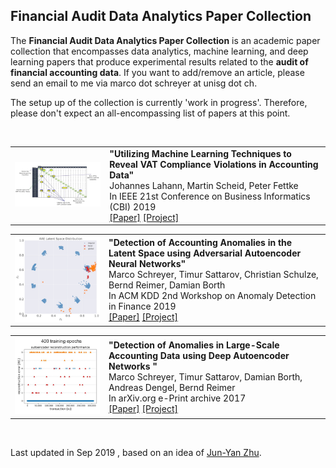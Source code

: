 ## Financial Audit Data Analytics Paper Collection

The **Financial Audit Data Analytics Paper Collection** is an academic paper collection that encompasses data analytics, machine learning, and deep learning papers that produce experimental results related to the **audit of financial accounting data**. If you want to add/remove an article, please send an email to me via marco dot schreyer at unisg dot ch.

The setup up of the collection is currently 'work in progress'. Therefore, please don't expect an all-encompassing list of papers at this point.

<br>

<table> <tbody> <tr> <td align="left" width=250>
<a href="https://www.dfki.de/en/web/research/projects-and-publications/projects/project/spotted/"><img src="teasers/Lahann2019.png"/></a></td>
<td align="left" width=550><b>"Utilizing Machine Learning Techniques to Reveal VAT Compliance Violations in Accounting Data"</b><br>
Johannes Lahann, 
Martin Scheid, 
Peter Fettke<br>
In IEEE 21st Conference on Business Informatics (CBI) 2019<br>
<a href="https://ieeexplore.ieee.org/document/8808015">[Paper]</a> 
<a href="https://www.dfki.de/en/web/research/projects-and-publications/projects/project/spotted/">[Project]</a>
</td></tr></tbody></table>


<table> <tbody> <tr> <td align="left" width=250>
<a href="https://github.com/GitiHubi/deepAD"><img src="teasers/Schreyer2019.png"/></a></td>
<td align="left" width=550><b>"Detection of Accounting Anomalies in the Latent Space using Adversarial Autoencoder Neural Networks"</b><br>
Marco Schreyer, 
 Timur Sattarov, 
 Christian Schulze, 
 Bernd Reimer, 
 Damian Borth<br>
In ACM KDD 2nd Workshop on Anomaly Detection in Finance 2019<br>
<a href="https://arxiv.org/pdf/1908.00734">[Paper]</a> 
<a href="https://github.com/GitiHubi/deepAD">[Project]</a>
</td></tr></tbody></table>


<table> <tbody> <tr> <td align="left" width=250>
<a href="https://github.com/GitiHubi/deepAI"><img src="teasers/Schreyer2017.png"/></a></td>
<td align="left" width=550><b>"Detection of Anomalies in Large-Scale Accounting Data using Deep Autoencoder Networks "</b><br>
Marco Schreyer, 
 Timur Sattarov, 
 Damian Borth, 
 Andreas Dengel, 
 Bernd Reimer<br>
In arXiv.org e-Print archive 2017<br>
<a href="https://arxiv.org/pdf/1709.05254">[Paper]</a> 
<a href="https://github.com/GitiHubi/deepAI">[Project]</a>
</td></tr></tbody></table>



<br>

Last updated in Sep 2019 , based on an idea of [Jun-Yan Zhu](http://www.eecs.berkeley.edu/~junyanz/).
<br>

